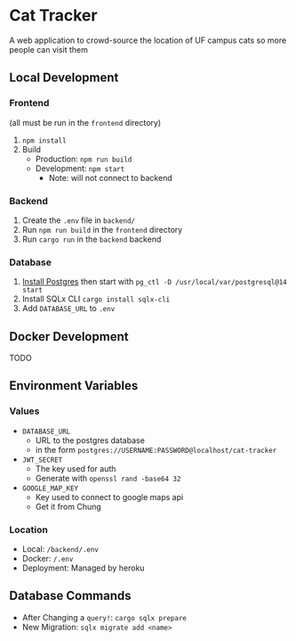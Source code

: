 # Cat Tracker

A web application to crowd-source the location of UF campus cats so more people can visit them

## Local Development

### Frontend

(all must be run in the `frontend` directory)

1. `npm install`
2. Build
   - Production: `npm run build`
   - Development: `npm start`
     - Note: will not connect to backend

### Backend

1. Create the `.env` file in `backend/`
2. Run `npm run build` in the `frontend` directory
3. Run `cargo run` in the `backend` backend

### Database

1. [Install Postgres](https://www.postgresql.org/download/) then start with `pg_ctl -D /usr/local/var/postgresql@14 start`
2. Install SQLx CLI `cargo install sqlx-cli`
3. Add `DATABASE_URL` to `.env`

## Docker Development

TODO

## Environment Variables

### Values

- `DATABASE_URL`
  - URL to the postgres database
  - in the form `postgres://USERNAME:PASSWORD@localhost/cat-tracker`
- `JWT_SECRET`
  - The key used for auth
  - Generate with `openssl rand -base64 32`
- `GOOGLE_MAP_KEY`
  - Key used to connect to google maps api
  - Get it from Chung

### Location

- Local: `/backend/.env`
- Docker: `/.env`
- Deployment: Managed by heroku

## Database Commands

- After Changing a `query!`: `cargo sqlx prepare`
- New Migration: `sqlx migrate add <name>`
